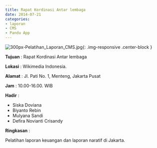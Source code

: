 ```yaml
---
title: Rapat Kordinasi Antar lembaga
date: 2014-07-21
categories:
- laporan
- CMS
- Pandu App
---
```


![300px-Pelatihan_Laporan_CMS.jpg](/uploads/300px-Pelatihan_Laporan_CMS.jpg){: .img-responsive .center-block }

**Tujuan** : Rapat Kordinasi Antar lembaga

**Lokasi** : Wikimedia Indonesia.

**Alamat** : Jl. Pati No. 1, Menteng, Jakarta Pusat

**Jam** : 10.00-16.00. WIB

**Hadir** : 
*  Siska Doviana
* Biyanto Rebin
* Mulyana Sandi
* Defira Novianti Crisandy

**Ringkasan** : 

Pelatihan laporan keuangan dan laporan naratif di Jakarta.
